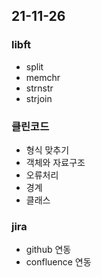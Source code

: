 ## 21-11-26
### libft
- split
- memchr
- strnstr
- strjoin

### 클린코드
- 형식 맞추기
- 객체와 자료구조
- 오류처리
- 경계
- 클래스

### jira
- github 연동
- confluence 연동